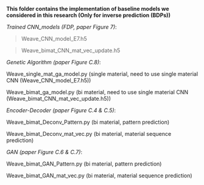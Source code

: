 **This folder contains the implementation of baseline models we considered in this research (Only for inverse prediction (BDPs))**

*Trained CNN_models (FDP, paper Figure 7)*: 

>Weave_CNN_model_E7.h5

>Weave_bimat_CNN_mat_vec_update.h5

*Genetic Algorithm (paper Figure C.8)*: 

Weave_single_mat_ga_model.py (single material, need to use single material CNN (Weave_CNN_model_E7.h5))
                                     
Weave_bimat_ga_model.py (bi material, need to use single material CNN (Weave_bimat_CNN_mat_vec_update.h5))
                   
*Encoder-Decoder (paper Figure C.4 & C.5)*: 

Weave_bimat_Deconv_Pattern.py (bi material, pattern prediction)
                                          
Weave_bimat_Deconv_mat_vec.py (bi material, material sequence prediction)
                 
*GAN (paper Figure C.6 & C.7)*: 

Weave_bimat_GAN_Pattern.py (bi material, pattern prediction)
                             
Weave_bimat_GAN_mat_vec.py (bi material, material sequence prediction)
